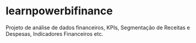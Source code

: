 # learnpowerbifinance
Projeto de análise de dados financeiros, KPIs, Segmentação de Receitas e Despesas, Indicadores Financeiros etc.
